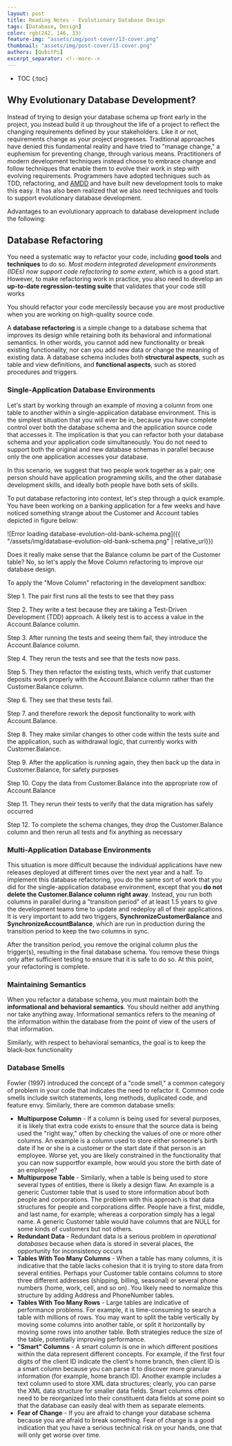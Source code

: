 ```yaml
---
layout: post
title: Reading Notes - Evolutionary Database Design
tags: [Database, Design]
color: rgb(242, 146, 33)
feature-img: "assets/img/post-cover/13-cover.png"
thumbnail: "assets/img/post-cover/13-cover.png"
authors: [QubitPi]
excerpt_separator: <!--more-->
---
```


<!--more-->

* TOC
{:toc}

## Why Evolutionary Database Development?

Instead of trying to design your database schema up front early in the project, you instead build it up throughout the
life of a project to reflect the changing requirements defined by your stakeholders. Like it or not, requirements change
as your project progresses. Traditional approaches have denied this fundamental reality and have tried to "manage
change," a euphemism for preventing change, through various means. Practitioners of modern development techniques
instead choose to embrace change and follow techniques that enable them to evolve their work in step with evolving
requirements. Programmers have adopted techniques such as TDD, refactoring, and
[AMDD](http://www.agilemodeling.com/essays/amdd.htm) and have built new development tools to make this easy. It has also
been realized that we also need techniques and tools to support evolutionary database development.

Advantages to an evolutionary approach to database development include the following:

## Database Refactoring

You need a systematic way to refactor your code, including **good tools** and **techniques** to do so. _Most modern
integrated development environments (IDEs) now support code refactoring to some extent_, which is a good start. However,
to make refactoring work in practice, you also need to develop an **up-to-date regression-testing suite** that validates
that your code still works

You should refactor your code mercilessly because you are most productive when you are working on high-quality source
code.

A **database refactoring** is a simple change to a database schema that improves its design while retaining both its
behavioral and informational semantics. In other words, you cannot add new functionality or break existing
functionality, nor can you add new data or change the meaning of existing data. A database schema includes both 
**structural aspects**, such as table and view definitions, and **functional aspects**, such as stored procedures and
triggers.

### Single-Application Database Environments

Let's start by working through an example of moving a column from one table to another within a single-application
database environment. This is the simplest situation that you will ever be in, because you have complete control over
both the database schema and the application source code that accesses it. The implication is that you can refactor both
your database schema and your application code simultaneously. You do not need to support both the original and new
database schemas in parallel because only the one application accesses your database.

In this scenario, we suggest that two people work together as a pair; one person should have application programming
skills, and the other database development skills, and ideally both people have both sets of skills.

To put database refactoring into context, let's step through a quick example. You have been working on a banking
application for a few weeks and have noticed something strange about the Customer and Account tables depicted in figure
below:

![Error loading database-evolution-old-bank-schema.png]({{ "/assets/img/database-evolution-old-bank-schema.png" | relative_url}})

Does it really make sense that the Balance column be part of the Customer table? No, so let's apply the Move Column
refactoring to improve our database design.

To apply the "Move Column" refactoring in the development sandbox:

Step 1. The pair first runs all the tests to see that they pass

Step 2. They write a test because they are taking a Test-Driven Development (TDD) approach. A likely test is to access a
value in the Account.Balance column.

Step 3. After running the tests and seeing them fail, they introduce the Account.Balance column.

Step 4. They rerun the tests and see that the tests now pass.

Step 5. They then refactor the existing tests, which verify that customer deposits work properly with the
Account.Balance column rather than the Customer.Balance column.

Step 6. They see that these tests fail.

Step 7. and therefore rework the deposit functionality to work with Account.Balance.

Step 8. They make similar changes to other code within the tests suite and the application, such as withdrawal logic,
that currently works with Customer.Balance.

Step 9. After the application is running again, they then back up the data in Customer.Balance, for safety purposes

Step 10. Copy the data from Customer.Balance into the appropriate row of Account.Balance

Step 11. They rerun their tests to verify that the data migration has safely occurred

Step 12. To complete the schema changes, they drop the Customer.Balance column and then rerun all tests and fix anything
as necessary

### Multi-Application Database Environments

This situation is more difficult because the individual applications have new releases deployed at different times over
the next year and a half. To implement this database refactoring, you do the same sort of work that you did for the
single-application database environment, except that you **do not delete the Customer.Balance column right away**.
Instead, you run both columns in parallel during a "transition period" of at least 1.5 years to give the development
teams time to update and redeploy all of their applications. It is very important to add two triggers,
**SynchronizeCustomerBalance** and **SynchronizeAccountBalance**, which are run in production during the transition
period to keep the two columns in sync.

After the transition period, you remove the original column plus the trigger(s), resulting in the final database schema.
You remove these things only after sufficient testing to ensure that it is safe to do so. At this point, your
refactoring is complete.

### Maintaining Semantics

When you refactor a database schema, you must maintain both the **informational and behavioral semantics**. You should
neither add anything nor take anything away. Informational semantics refers to the meaning of the information within the
database from the point of view of the users of that information.

Similarly, with respect to behavioral semantics, the goal is to keep the black-box functionality

### Database Smells

Fowler (1997) introduced the concept of a "code smell," a common category of problem in your code that indicates the
need to refactor it. Common code smells include switch statements, long methods, duplicated code, and feature envy.
Similarly, there are common database smells:

* **Multipurpose Column** - If a column is being used for several purposes, it is likely that extra code exists to ensure
  that the source data is being used the "right way," often by checking the values of one or more other columns. An
  example is a column used to store either someone's birth date if he or she is a customer or the start date if that
  person is an employee. Worse yet, you are likely constrained in the functionality that you can now supportfor example,
  how would you store the birth date of an employee?
* **Multipurpose Table** - Similarly, when a table is being used to store several types of entities, there is likely a
  design flaw. An example is a generic Customer table that is used to store information about both people and
  corporations. The problem with this approach is that data structures for people and corporations differ. People have a
  first, middle, and last name, for example; whereas a corporation simply has a legal name. A generic Customer table
  would have columns that are NULL for some kinds of customers but not others.
* **Redundant Data** - Redundant data is a serious problem in _operational databases_ because when data is stored in
  several places, the opportunity for inconsistency occurs
* **Tables With Too Many Columns** - When a table has many columns, it is indicative that the table lacks cohesion that
  it is trying to store data from several entities. Perhaps your Customer table contains columns to store three
  different addresses (shipping, billing, seasonal) or several phone numbers (home, work, cell, and so on). You likely
  need to normalize this structure by adding Address and PhoneNumber tables.
* **Tables With Too Many Rows** - Large tables are indicative of performance problems. For example, it is time-consuming
  to search a table with millions of rows. You may want to split the table vertically by moving some columns into
  another table, or split it horizontally by moving some rows into another table. Both strategies reduce the size of the
  table, potentially improving performance.
* **"Smart" Columns** - A smart column is one in which different positions within the data represent different concepts.
  For example, if the first four digits of the client ID indicate the client's home branch, then client ID is a smart
  column because you can parse it to discover more granular information (for example, home branch ID). Another example
  includes a text column used to store XML data structures; clearly, you can parse the XML data structure for smaller
  data fields. Smart columns often need to be reorganized into their constituent data fields at some point so that the
  database can easily deal with them as separate elements.
* **Fear of Change** - If you are afraid to change your database schema because you are afraid to break something. Fear
  of change is a good indication that you have a serious technical risk on your hands, one that will only get worse over
  time.

